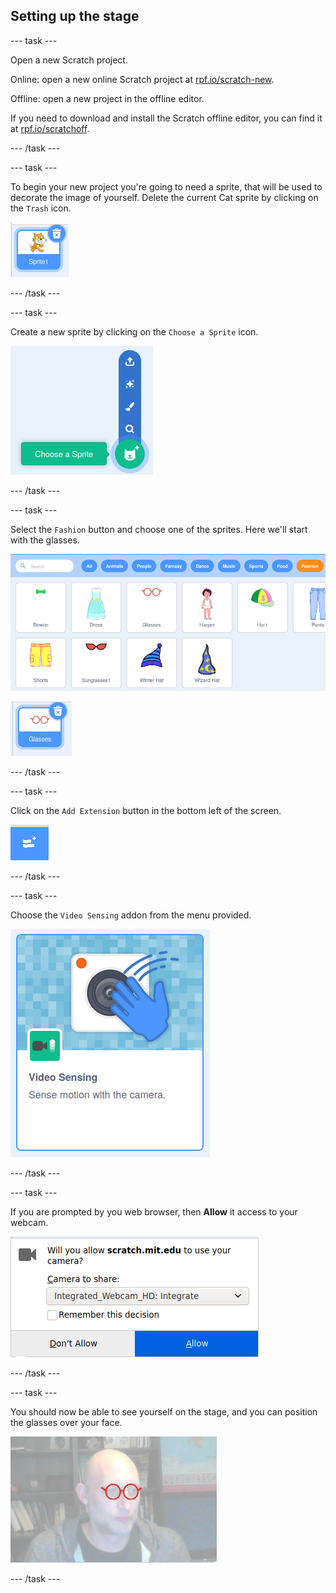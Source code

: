 ## Setting up the stage

--- task ---

Open a new Scratch project.

Online: open a new online Scratch project at [rpf.io/scratch-new](https://rpf.io/scratch-new).

Offline: open a new project in the offline editor.

If you need to download and install the Scratch offline editor, you can find it at [rpf.io/scratchoff](https://rpf.io/scratchoff).

--- /task ---

--- task ---

To begin your new project you're going to need a sprite, that will be used to decorate the image of yourself. Delete the current Cat sprite by clicking on the `Trash` icon.

![image showing trash icon on Cat sprite](images/delete-sprite.png)

--- /task ---

--- task ---

Create a new sprite by clicking on the `Choose a Sprite` icon.

![image showing the expanded choose sprite icon](images/new-sprite.png)

--- /task ---

--- task ---

Select the `Fashion` button and choose one of the sprites. Here we'll start with the glasses.

![image showing fashion sprites](images/fashion.png)

![image showing the glasses sprite](images/glasses.png)

--- /task ---

--- task ---

Click on the `Add Extension` button in the bottom left of the screen.

![image showing the add extension button](images/add-extension.png)

--- /task ---

--- task ---

Choose the `Video Sensing` addon from the menu provided.

![image showing the selection of the video extension library](images/video-extension.png)

--- /task ---

--- task ---

If you are prompted by you web browser, then **Allow** it access to your webcam.

![image showing browser prompt to allow access to the camera](images/allow-camera.png)

--- /task ---

--- task ---

You should now be able to see yourself on the stage, and you can position the glasses over your face.

![image showing a man with glasses superimposed over his face](images/man-with-glasses.png)

--- /task ---





